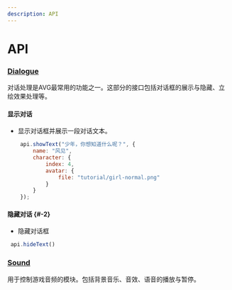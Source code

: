 ```yaml
---
description: API
---
```


# API

### [Dialogue](api.md#dialogue)

 对话处理是AVG最常用的功能之一。这部分的接口包括对话框的展示与隐藏、立绘效果处理等。

#### 显示对话

*  显示对话框并展示一段对话文本。

```javascript
    api.showText("少年，你想知道什么呢？", {
        name: "风见",
        character: {
            index: 4,
            avatar: {
                file: "tutorial/girl-normal.png"
            }
        }
    });
```



#### 隐藏对话 {#-2}

* 隐藏对话框

```javascript
 api.hideText()
```

### [Sound](api.md#sound)

 用于控制游戏音频的模块。包括背景音乐、音效、语音的播放与暂停。




